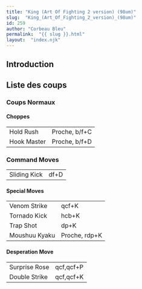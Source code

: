 ```yaml
---
title: "King (Art Of Fighting 2 version) (98um)"
slug:  "King_(Art_Of_Fighting_2_version)_(98um)"
id: 259
author: "Corbeau Bleu"
permalink:  "{{ slug }}.html"
layout:  "index.njk"
---
```


## Introduction

## Liste des coups

### Coups Normaux

#### Choppes

|             |               |
|-------------|---------------|
| Hold Rush   | Proche, b/f+C |
| Hook Master | Proche, b/f+D |

### Command Moves

|              |      |
|--------------|------|
| Sliding Kick | df+D |

#### Special Moves

|               |               |
|---------------|---------------|
| Venom Strike  | qcf+K         |
| Tornado Kick  | hcb+K         |
| Trap Shot     | dp+K          |
| Moushuu Kyaku | Proche, rdp+K |

#### Desperation Move

|               |           |
|---------------|-----------|
| Surprise Rose | qcf,qcf+P |
| Double Strike | qcf,qcf+K |
